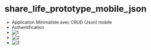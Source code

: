 # share_life_prototype_mobile_json

- Application Minimaliste avec CRUD (Json) mobile
- Authentification
- ![1](https://github.com/COLLARDEAU2000/share_life_prototype_mobile_json/assets/100136803/cac089ef-03e6-4ea4-adea-8488336002c4)
- ![2](https://github.com/COLLARDEAU2000/share_life_prototype_mobile_json/assets/100136803/9d8cd467-cfcd-424c-a137-5d03ee2788ad)
- ![3](https://github.com/COLLARDEAU2000/share_life_prototype_mobile_json/assets/100136803/38093e82-5527-4311-815a-80919317eec9)
